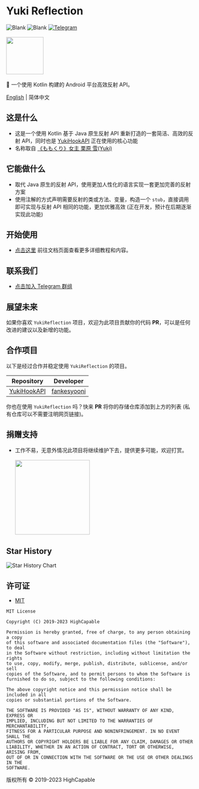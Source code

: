 # Yuki Reflection

![Blank](https://img.shields.io/badge/license-MIT-blue)
![Blank](https://img.shields.io/badge/version-v1.0.0-green)
[![Telegram](https://img.shields.io/badge/Follow-Telegram-blue.svg?logo=telegram)](https://t.me/YukiReflection)
<br/><br/>
<img src="https://github.com/fankes/YukiReflection/blob/master/img-src/icon.png?raw=true" width = "100" height = "100"/>
<br/>
<br/>
🌴️ 一个使用 Kotlin 构建的 Android 平台高效反射 API。
<br/>

[English](https://github.com/fankes/YukiReflection/blob/master/README.md) | 简体中文

## 这是什么

- 这是一个使用 Kotlin 基于 Java 原生反射 API 重新打造的一套简洁、高效的反射 API，同时也是 [YukiHookAPI](https://github.com/fankes/YukiHookAPI) 正在使用的核心功能
- 名称取自 [《ももくり》女主 栗原 雪(Yuki)](https://www.bilibili.com/bangumi/play/ss5016)

## 它能做什么

- 取代 Java 原生的反射 API，使用更加人性化的语言实现一套更加完善的反射方案
- 使用注解的方式声明需要反射的类或方法、变量，构造一个 `stub`，直接调用即可实现与反射 API 相同的功能，更加优雅高效 (正在开发，预计在后期逐渐实现此功能)

## 开始使用

- [点击这里](https://fankes.github.io/YukiReflection/zh-cn/) 前往文档页面查看更多详细教程和内容。

## 联系我们

- [点击加入 Telegram 群组](https://t.me/YukiReflection)

## 展望未来

如果你喜欢 `YukiReflection` 项目，欢迎为此项目贡献你的代码 **PR**，可以是任何改进的建议以及新增的功能。

## 合作项目

以下是经过合作并稳定使用 `YukiReflection` 的项目。

| Repository                                           | Developer                                |
|------------------------------------------------------|------------------------------------------|
| [YukiHookAPI](https://github.com/fankes/YukiHookAPI) | [fankesyooni](https://github.com/fankes) |

你也在使用 `YukiReflection` 吗？快来 **PR** 将你的存储仓库添加到上方的列表 (私有仓库可以不需要注明网页链接)。

## 捐赠支持

- 工作不易，无意外情况此项目将继续维护下去，提供更多可能，欢迎打赏。<br/><br/>
  <img src="https://github.com/fankes/YukiReflection/blob/master/img-src/wechat_code.jpg?raw=true" width = "200" height = "200"/>

## Star History

![Star History Chart](https://api.star-history.com/svg?repos=fankes/YukiReflection&type=Date)

## 许可证

- [MIT](https://choosealicense.com/licenses/mit)

```
MIT License

Copyright (C) 2019-2023 HighCapable

Permission is hereby granted, free of charge, to any person obtaining a copy
of this software and associated documentation files (the "Software"), to deal
in the Software without restriction, including without limitation the rights
to use, copy, modify, merge, publish, distribute, sublicense, and/or sell
copies of the Software, and to permit persons to whom the Software is
furnished to do so, subject to the following conditions:

The above copyright notice and this permission notice shall be included in all
copies or substantial portions of the Software.

THE SOFTWARE IS PROVIDED "AS IS", WITHOUT WARRANTY OF ANY KIND, EXPRESS OR
IMPLIED, INCLUDING BUT NOT LIMITED TO THE WARRANTIES OF MERCHANTABILITY,
FITNESS FOR A PARTICULAR PURPOSE AND NONINFRINGEMENT. IN NO EVENT SHALL THE
AUTHORS OR COPYRIGHT HOLDERS BE LIABLE FOR ANY CLAIM, DAMAGES OR OTHER
LIABILITY, WHETHER IN AN ACTION OF CONTRACT, TORT OR OTHERWISE, ARISING FROM,
OUT OF OR IN CONNECTION WITH THE SOFTWARE OR THE USE OR OTHER DEALINGS IN THE
SOFTWARE.
```

版权所有 © 2019-2023 HighCapable